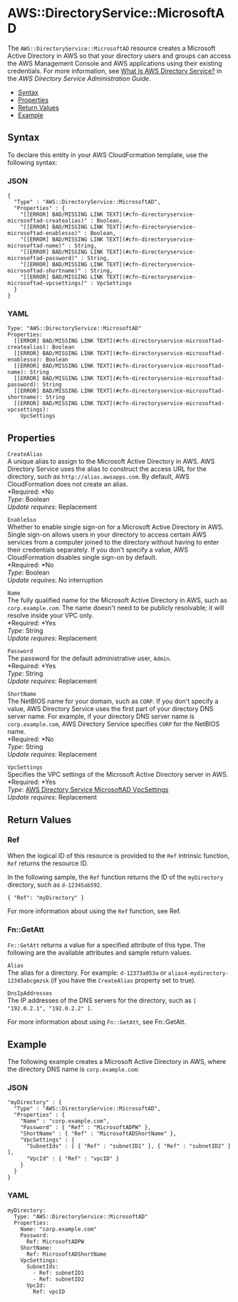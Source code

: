 # AWS::DirectoryService::MicrosoftAD<a name="aws-resource-directoryservice-microsoftad"></a>

The `AWS::DirectoryService::MicrosoftAD` resource creates a Microsoft Active Directory in AWS so that your directory users and groups can access the AWS Management Console and AWS applications using their existing credentials\. For more information, see [What Is AWS Directory Service?](http://docs.aws.amazon.com/directoryservice/latest/admin-guide/what_is.html) in the *AWS Directory Service Administration Guide*\.


+ [Syntax](#aws-resource-directoryservice-microsoftad-syntax)
+ [Properties](#w3ab2c21c10d303b9)
+ [Return Values](#w3ab2c21c10d303c11)
+ [Example](#w3ab2c21c10d303c13)

## Syntax<a name="aws-resource-directoryservice-microsoftad-syntax"></a>

To declare this entity in your AWS CloudFormation template, use the following syntax:

### JSON<a name="aws-resource-directoryservice-microsoftad-syntax.json"></a>

```
{
  "Type" : "AWS::DirectoryService::MicrosoftAD",
  "Properties" : {
    "[[ERROR] BAD/MISSING LINK TEXT](#cfn-directoryservice-microsoftad-createalias)" : Boolean,
    "[[ERROR] BAD/MISSING LINK TEXT](#cfn-directoryservice-microsoftad-enablesso)" : Boolean,
    "[[ERROR] BAD/MISSING LINK TEXT](#cfn-directoryservice-microsoftad-name)" : String,
    "[[ERROR] BAD/MISSING LINK TEXT](#cfn-directoryservice-microsoftad-password)" : String,
    "[[ERROR] BAD/MISSING LINK TEXT](#cfn-directoryservice-microsoftad-shortname)" : String,
    "[[ERROR] BAD/MISSING LINK TEXT](#cfn-directoryservice-microsoftad-vpcsettings)" : VpcSettings
  }
}
```

### YAML<a name="aws-resource-directoryservice-microsoftad-syntax.yaml"></a>

```
Type: "AWS::DirectoryService::MicrosoftAD"
Properties:
  [[ERROR] BAD/MISSING LINK TEXT](#cfn-directoryservice-microsoftad-createalias): Boolean
  [[ERROR] BAD/MISSING LINK TEXT](#cfn-directoryservice-microsoftad-enablesso): Boolean
  [[ERROR] BAD/MISSING LINK TEXT](#cfn-directoryservice-microsoftad-name): String
  [[ERROR] BAD/MISSING LINK TEXT](#cfn-directoryservice-microsoftad-password): String
  [[ERROR] BAD/MISSING LINK TEXT](#cfn-directoryservice-microsoftad-shortname): String
  [[ERROR] BAD/MISSING LINK TEXT](#cfn-directoryservice-microsoftad-vpcsettings):
    VpcSettings
```

## Properties<a name="w3ab2c21c10d303b9"></a>

`CreateAlias`  
A unique alias to assign to the Microsoft Active Directory in AWS\. AWS Directory Service uses the alias to construct the access URL for the directory, such as `http://alias.awsapps.com`\. By default, AWS CloudFormation does not create an alias\.  
*Required: *No  
*Type*: Boolean  
*Update requires*: Replacement

`EnableSso`  
Whether to enable single sign\-on for a Microsoft Active Directory in AWS\. Single sign\-on allows users in your directory to access certain AWS services from a computer joined to the directory without having to enter their credentials separately\. If you don't specify a value, AWS CloudFormation disables single sign\-on by default\.  
*Required: *No  
*Type*: Boolean  
*Update requires*: No interruption

`Name`  
The fully qualified name for the Microsoft Active Directory in AWS, such as `corp.example.com`\. The name doesn't need to be publicly resolvable; it will resolve inside your VPC only\.  
*Required: *Yes  
*Type*: String  
*Update requires*: Replacement

`Password`  
The password for the default administrative user, `Admin`\.  
*Required: *Yes  
*Type*: String  
*Update requires*: Replacement

`ShortName`  
The NetBIOS name for your domain, such as `CORP`\. If you don't specify a value, AWS Directory Service uses the first part of your directory DNS server name\. For example, if your directory DNS server name is `corp.example.com`, AWS Directory Service specifies `CORP` for the NetBIOS name\.  
*Required: *No  
*Type*: String  
*Update requires*: Replacement

`VpcSettings`  
Specifies the VPC settings of the Microsoft Active Directory server in AWS\.  
*Required: *Yes  
*Type*: [AWS Directory Service MicrosoftAD VpcSettings](aws-properties-directoryservice-microsoftad-vpcsettings.md)  
*Update requires*: Replacement

## Return Values<a name="w3ab2c21c10d303c11"></a>

### Ref<a name="w3ab2c21c10d303c11b2"></a>

When the logical ID of this resource is provided to the `Ref` intrinsic function, `Ref` returns the resource ID\.

In the following sample, the `Ref` function returns the ID of the `myDirectory` directory, such as `d-12345ab592`\.

```
{ "Ref": "myDirectory" }
```

For more information about using the `Ref` function, see Ref\.

### Fn::GetAtt<a name="w3ab2c21c10d303c11b4"></a>

`Fn::GetAtt` returns a value for a specified attribute of this type\. The following are the available attributes and sample return values\.

`Alias`  
The alias for a directory\. For example: `d-12373a053a` or `alias4-mydirectory-12345abcgmzsk` \(if you have the `CreateAlias` property set to true\)\.

`DnsIpAddresses`  
The IP addresses of the DNS servers for the directory, such as `[ "192.0.2.1", "192.0.2.2" ]`\.

For more information about using `Fn::GetAtt`, see Fn::GetAtt\.

## Example<a name="w3ab2c21c10d303c13"></a>

The following example creates a Microsoft Active Directory in AWS, where the directory DNS name is `corp.example.com`:

### JSON<a name="aws-resource-directoryservice-microsoftad-example.json"></a>

```
"myDirectory" : {
  "Type" : "AWS::DirectoryService::MicrosoftAD",
  "Properties" : {
    "Name" : "corp.example.com",
    "Password" : { "Ref" : "MicrosoftADPW" },
    "ShortName" : { "Ref" : "MicrosoftADShortName" },
    "VpcSettings" : { 
      "SubnetIds" : [ { "Ref" : "subnetID1" }, { "Ref" : "subnetID2" } ],
      "VpcId" : { "Ref" : "vpcID" }
    }
  }
}
```

### YAML<a name="aws-resource-directoryservice-microsoftad-example.yaml"></a>

```
myDirectory: 
  Type: "AWS::DirectoryService::MicrosoftAD"
  Properties: 
    Name: "corp.example.com"
    Password: 
      Ref: MicrosoftADPW
    ShortName: 
      Ref: MicrosoftADShortName
    VpcSettings: 
      SubnetIds: 
        - Ref: subnetID1
        - Ref: subnetID2
      VpcId: 
        Ref: vpcID
```